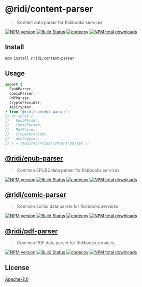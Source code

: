 # @ridi/content-parser

> Content data parser for Ridibooks services

[![NPM version](https://badge.fury.io/js/%40ridi%2Fcontent-parser.svg)](https://badge.fury.io/js/%40ridi%2Fcontent-parser)
[![Build Status](https://travis-ci.org/ridi/content-parser.svg?branch=master)](https://travis-ci.org/ridi/content-parser)
[![codecov](https://codecov.io/gh/ridi/content-parser/branch/master/graph/badge.svg)](https://codecov.io/gh/ridi/content-parser)
[![NPM total downloads](https://img.shields.io/npm/dt/%40ridi%2Fcontent-parser.svg)](https://npm.im/%40ridi%2Fcontent-parser)

## Install

```bash
npm install @ridi/content-parser
```

## Usage

```js
import {
  EpubParser,
  ComicParser,
  PdfParser,
  CryptoProvider,
  AesCryptor,
} from '@ridi/content-parser';
// or const {
//   EpubParser,
//   ComicParser,
//   PdfParser,
//   CryptoProvider,
//   AesCryptor,
// } = require('@ridi/content-parser');
```

## [@ridi/epub-parser](../epub-parser)

> Common EPUB2 data parser for Ridibooks services

[![NPM version](https://badge.fury.io/js/%40ridi%2Fepub-parser.svg)](https://badge.fury.io/js/%40ridi%2Fepub-parser)
[![Build Status](https://travis-ci.org/ridi/content-parser.svg?branch=master)](https://travis-ci.org/ridi/content-parser)
[![codecov](https://codecov.io/gh/ridi/content-parser/branch/master/graph/badge.svg)](https://codecov.io/gh/ridi/content-parser)
[![NPM total downloads](https://img.shields.io/npm/dt/%40ridi%2Fepub-parser.svg)](https://npm.im/%40ridi%2Fepub-parser)

## [@ridi/comic-parser](../comic-parser)

> Common comic data parser for Ridibooks services

[![NPM version](https://badge.fury.io/js/%40ridi%2Fcomic-parser.svg)](https://badge.fury.io/js/%40ridi%2Fcomic-parser)
[![Build Status](https://travis-ci.org/ridi/content-parser.svg?branch=master)](https://travis-ci.org/ridi/content-parser)
[![codecov](https://codecov.io/gh/ridi/content-parser/branch/master/graph/badge.svg)](https://codecov.io/gh/ridi/content-parser)
[![NPM total downloads](https://img.shields.io/npm/dt/%40ridi%2Fcomic-parser.svg)](https://npm.im/%40ridi%2Fcomic-parser)

## [@ridi/pdf-parser](../pdf-parser)

> Common PDF data parser for Ridibooks services

[![NPM version](https://badge.fury.io/js/%40ridi%2Fpdf-parser.svg)](https://badge.fury.io/js/%40ridi%2Fpdf-parser)
[![Build Status](https://travis-ci.org/ridi/content-parser.svg?branch=master)](https://travis-ci.org/ridi/content-parser)
[![codecov](https://codecov.io/gh/ridi/content-parser/branch/master/graph/badge.svg)](https://codecov.io/gh/ridi/content-parser)
[![NPM total downloads](https://img.shields.io/npm/dt/%40ridi%2Fpdf-parser.svg)](https://npm.im/%40ridi%2Fpdf-parser)

## License

[Apache-2.0](https://github.com/ridi/content-parser/blob/master/packages/content-parser/LICENSE)
